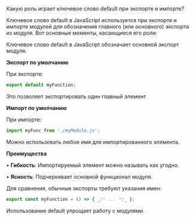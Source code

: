 Какую роль играет ключевое слово default при экспорте и импорте?

Ключевое слово default в JavaScript используется при экспорте и импорте модулей для обозначения главного (или основного) экспорта из модуля. Вот основные моменты, касающиеся его роли:

Ключевое слово default в JavaScript обозначает основной экспорт модуля.

**Экспорт по умолчанию**

При экспорте:
```js
export default myFunction;
```

Это позволяет экспортировать один главный элемент

**Импорт по умолчанию**

При импорте:
```js
import myFunc from './myModule.js';
```

Можно использовать любое имя для импортированного элемента.  

**Преимущества**

• **Гибкость**: Импортируемый элемент можно называть как угодно.

• **Ясность**: Подчеркивает основной функционал модуля.

Для сравнения, обычные экспорты требуют указания имен:
```js
export const myFunction = () => { _/* ... */_ };
```

Использование default упрощает работу с модулями.